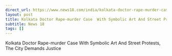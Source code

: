 ```yaml
---
direct_url: https://www.news18.com/india/kolkata-doctor-rape-murder-case-with-symbolic-art-and-street-protests-the-city-demands-justice-9044791.html
layout: post
title: Kolkata Doctor Rape-murder Case  With Symbolic Art And Street Protests, The City Demands Justice
subtitle: News 18
tags: []
---
```


Kolkata Doctor Rape-murder Case  With Symbolic Art And Street Protests, The City Demands Justice
